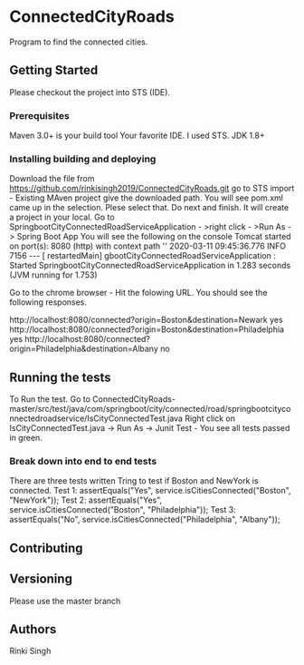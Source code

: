 # ConnectedCityRoads

Program to find the connected cities.

## Getting Started

Please checkout the project into STS (IDE). 

### Prerequisites

Maven 3.0+ is your build tool
Your favorite IDE. I used STS.
JDK 1.8+


### Installing building and deploying

Download the file from
https://github.com/rinkisingh2019/ConnectedCityRoads.git
go to STS
import - Existing MAven project
give the downloaded path.
You will see pom.xml came up in the selection. Plese select that.
Do next and finish. It will create a project in your local.
Go to SpringbootCityConnectedRoadServiceApplication - >right click - >Run As -> Spring Boot App
You will see the following on the console 
Tomcat started on port(s): 8080 (http) with context path ''
2020-03-11 09:45:36.776  INFO 7156 --- [  restartedMain] gbootCityConnectedRoadServiceApplication : Started SpringbootCityConnectedRoadServiceApplication in 1.283 seconds (JVM running for 1.753)

Go to the chrome browser - Hit the folowing URL. You should see the following responses.

http://localhost:8080/connected?origin=Boston&destination=Newark 
yes 
http://localhost:8080/connected?origin=Boston&destination=Philadelphia 
yes 
http://localhost:8080/connected?origin=Philadelphia&destination=Albany 
no



## Running the tests

To Run the test.
Go to ConnectedCityRoads-master/src/test/java/com/springboot/city/connected/road/springbootcityconnectedroadservice/IsCityConnectedTest.java
Right click on IsCityConnectedTest.java -> Run As -> Junit Test - You see all tests passed in green.


### Break down into end to end tests

There are three tests written 
Tring to test if Boston and NewYork is connected.
 Test 1:
 assertEquals("Yes", service.isCitiesConnected("Boston", "NewYork"));
 Test 2:
 assertEquals("Yes", service.isCitiesConnected("Boston", "Philadelphia"));
 Test 3:
 assertEquals("No", service.isCitiesConnected("Philadelphia", "Albany"));





## Contributing


## Versioning

Please use the master branch

## Authors

Rinki Singh
